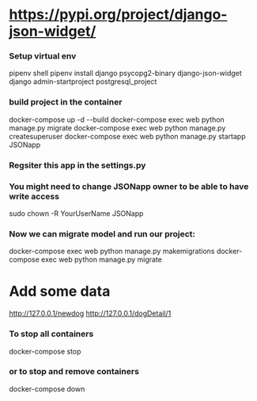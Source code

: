 # https://pypi.org/project/django-json-widget/

### Setup virtual env
pipenv shell
pipenv install django psycopg2-binary django-json-widget
django admin-startproject postgresql_project

### build project in the container
docker-compose up -d --build
docker-compose exec web python manage.py migrate
docker-compose exec web python manage.py createsuperuser
docker-compose exec web python manage.py startapp JSONapp

### Regsiter this app in the settings.py

### You might need to change JSONapp owner to be able to have write access
sudo chown -R YourUserName JSONapp

### Now we can migrate model and run our project:

docker-compose exec web python manage.py makemigrations
docker-compose exec web python manage.py migrate

# Add some data
http://127.0.0.1/newdog
http://127.0.0.1/dogDetail/1

### To stop all containers
docker-compose stop

### or to stop and remove containers
docker-compose down

